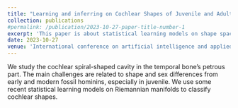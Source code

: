 ```yaml
---
title: "Learning and inferring on Cochlear Shapes of Juvenile and Adult Fossil Hominins"
collection: publications
#permalink: /publication/2023-10-27-paper-title-number-1
excerpt: 'This paper is about statistical learning models on shape space'
date: 2023-10-27
venue: 'International conference on artificial intelligence and applied mathematics'
---
```

We study the cochlear spiral-shaped cavity in the temporal bone’s petrous part. The main challenges are related to shape and sex differences from early and modern fossil hominins, especially in juvenile. We use some recent statistical learning models on Riemannian manifolds to classify cochlear shapes.
